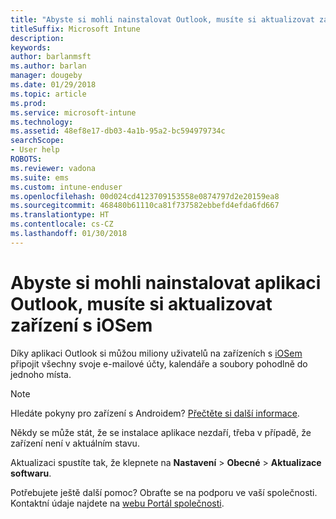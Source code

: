 ```yaml
---
title: "Abyste si mohli nainstalovat Outlook, musíte si aktualizovat zařízení s iOSem | Microsoft Docs"
titleSuffix: Microsoft Intune
description: 
keywords: 
author: barlanmsft
ms.author: barlan
manager: dougeby
ms.date: 01/29/2018
ms.topic: article
ms.prod: 
ms.service: microsoft-intune
ms.technology: 
ms.assetid: 48ef8e17-db03-4a1b-95a2-bc594979734c
searchScope:
- User help
ROBOTS: 
ms.reviewer: vadona
ms.suite: ems
ms.custom: intune-enduser
ms.openlocfilehash: 00d024cd4123709153558e0874797d2e20159ea8
ms.sourcegitcommit: 468480b61110ca81f737582ebbefd4efda6fd667
ms.translationtype: HT
ms.contentlocale: cs-CZ
ms.lasthandoff: 01/30/2018
---
```

# <a name="you-need-to-update-your-ios-device-to-install-the-outlook-app"></a>Abyste si mohli nainstalovat aplikaci Outlook, musíte si aktualizovat zařízení s iOSem

Díky aplikaci Outlook si můžou miliony uživatelů na zařízeních s [iOSem](https://itunes.apple.com/app/microsoft-outlook-email-calendar/id951937596) připojit všechny svoje e-mailové účty, kalendáře a soubory pohodlně do jednoho místa.

>[!NOTE]
> Hledáte pokyny pro zařízení s Androidem? [Přečtěte si další informace](update-device-outlook-android.md).

Někdy se může stát, že se instalace aplikace nezdaří, třeba v případě, že zařízení není v aktuálním stavu. 

Aktualizaci spustíte tak, že klepnete na **Nastavení** > **Obecné** > **Aktualizace softwaru**.

Potřebujete ještě další pomoc? Obraťte se na podporu ve vaší společnosti. Kontaktní údaje najdete na [webu Portál společnosti](https://portal.manage.microsoft.com#HelpDeskDialog).
